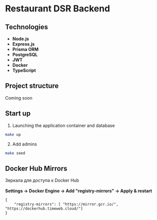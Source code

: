 # Restaurant DSR Backend

## Technologies

- **Node.js**
- **Express.js**
- **Prisma ORM**
- **PostgreSQL**
- **JWT**
- **Docker**
- **TypeScript**

## Project structure

Coming soon

## Start up

1) Launching the application container and database
```bash 
make up
```

2) Add admins 
```bash 
make seed
```

## Docker Hub Mirrors
Зеркала для доступа к Docker Hub 
<br>
<br>
**Settings -> Docker Engine -> Add "registry-mirrors" -> Apply & restart**
```
{
    "registry-mirrors": [ "https://mirror.gcr.io/", "https://dockerhub.timeweb.cloud/"]
}
```